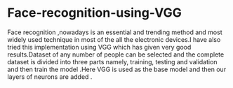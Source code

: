 # Face-recognition-using-VGG
Face recognition ,nowadays is an essential and trending method and most widely used technique in most of the all the electronic devices.I have also tried this implementation using VGG which has given very good results.Dataset of any number of people can be selected and the complete dataset is divided into three parts namely, training, testing and validation and then train the model .Here VGG is used as the base model and then our layers of neurons are added .

